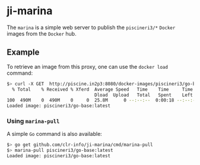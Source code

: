 # ji-marina

The `marina` is a simple web server to publish the `piscineri3/*` `Docker` images from the `Docker` hub.

## Example

To retrieve an image from this proxy, one can use the `docker load` command:

```sh
$> curl -X GET  http://piscine.in2p3:8080/docker-images/piscineri3/go-base:latest | docker load
  % Total    % Received % Xferd  Average Speed   Time    Time     Time  Current
                                 Dload  Upload   Total   Spent    Left  Speed
100  490M    0  490M    0     0  25.8M      0 --:--:--  0:00:18 --:--:-- 12.4M
Loaded image: piscineri3/go-base:latest
```

### Using `marina-pull`

A simple `Go` command is also available:

```sh
$> go get github.com/clr-info/ji-marina/cmd/marina-pull
$> marina-pull piscineri3/go-base:latest
Loaded image: piscineri3/go-base:latest
```
